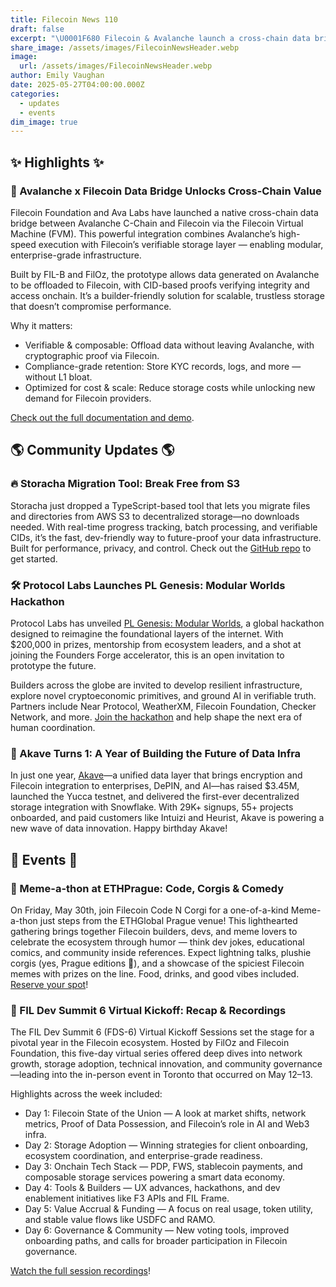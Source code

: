 ```yaml
---
title: Filecoin News 110
draft: false
excerpt: "\U0001F680 Filecoin & Avalanche launch a cross-chain data bridge via FVM—offload data with cryptographic proofs, lower costs, and unlock multi-chain scale."
share_image: /assets/images/FilecoinNewsHeader.webp
image:
  url: /assets/images/FilecoinNewsHeader.webp
author: Emily Vaughan
date: 2025-05-27T04:00:00.000Z
categories:
  - updates
  - events
dim_image: true
---
```


## ✨ Highlights ✨

### 🚀 Avalanche x Filecoin Data Bridge Unlocks Cross-Chain Value

Filecoin Foundation and Ava Labs have launched a native cross-chain data bridge between Avalanche C-Chain and Filecoin via the Filecoin Virtual Machine (FVM). This powerful integration combines Avalanche’s high-speed execution with Filecoin’s verifiable storage layer — enabling modular, enterprise-grade infrastructure.

Built by FIL-B and FilOz, the prototype allows data generated on Avalanche to be offloaded to Filecoin, with CID-based proofs verifying integrity and access onchain. It’s a builder-friendly solution for scalable, trustless storage that doesn’t compromise performance.

Why it matters:

- Verifiable & composable: Offload data without leaving Avalanche, with cryptographic proof via Filecoin.
- Compliance-grade retention: Store KYC records, logs, and more — without L1 bloat.
- Optimized for cost & scale: Reduce storage costs while unlocking new demand for Filecoin providers.

[Check out the full documentation and demo](https://github.com/FIL-Builders/dataBridgeDemo). 

## 🌎 Community Updates 🌎

### 🔥 Storacha Migration Tool: Break Free from S3

Storacha just dropped a TypeScript-based tool that lets you migrate files and directories from AWS S3 to decentralized storage—no downloads needed. With real-time progress tracking, batch processing, and verifiable CIDs, it’s the fast, dev-friendly way to future-proof your data infrastructure. Built for performance, privacy, and control. Check out the [GitHub repo](https://github.com/HarshS1611/storacha-migration-tool) to get started. 

### 🛠️ Protocol Labs Launches PL Genesis: Modular Worlds Hackathon

Protocol Labs has unveiled [PL Genesis: Modular Worlds](https://www.plgenesis.com/), a global hackathon designed to reimagine the foundational layers of the internet. With $200,000 in prizes, mentorship from ecosystem leaders, and a shot at joining the Founders Forge accelerator, this is an open invitation to prototype the future.

Builders across the globe are invited to develop resilient infrastructure, explore novel cryptoeconomic primitives, and ground AI in verifiable truth. Partners include Near Protocol, WeatherXM, Filecoin Foundation, Checker Network, and more. [Join the hackathon](https://www.plgenesis.com/) and help shape the next era of human coordination.

### 🎉 Akave Turns 1: A Year of Building the Future of Data Infra

In just one year, [Akave](http://akave.ai)—a unified data layer that brings encryption and Filecoin integration to enterprises, DePIN, and AI—has raised $3.45M, launched the Yucca testnet, and delivered the first-ever decentralized storage integration with Snowflake. With 29K+ signups, 55+ projects onboarded, and paid customers like Intuizi and Heurist, Akave is powering a new wave of data innovation. Happy birthday Akave!

## 🎉 Events 🎉

### 🐶 Meme-a-thon at ETHPrague: Code, Corgis & Comedy

On Friday, May 30th, join Filecoin Code N Corgi for a one-of-a-kind Meme-a-thon just steps from the ETHGlobal Prague venue! This lighthearted gathering brings together Filecoin builders, devs, and meme lovers to celebrate the ecosystem through humor — think dev jokes, educational comics, and community inside references. Expect lightning talks, plushie corgis (yes, Prague editions 🧸), and a showcase of the spiciest Filecoin memes with prizes on the line. Food, drinks, and good vibes included. [Reserve your spot](https://lu.ma/vyqhbucj)! 

### 📡 FIL Dev Summit 6 Virtual Kickoff: Recap & Recordings

The FIL Dev Summit 6 (FDS-6) Virtual Kickoff Sessions set the stage for a pivotal year in the Filecoin ecosystem. Hosted by FilOz and Filecoin Foundation, this five-day virtual series offered deep dives into network growth, storage adoption, technical innovation, and community governance—leading into the in-person event in Toronto that occurred on May 12–13.

Highlights across the week included:

- Day 1: Filecoin State of the Union — A look at market shifts, network metrics, Proof of Data Possession, and Filecoin’s role in AI and Web3 infra.
- Day 2: Storage Adoption — Winning strategies for client onboarding, ecosystem coordination, and enterprise-grade readiness.
- Day 3: Onchain Tech Stack — PDP, FWS, stablecoin payments, and composable storage services powering a smart data economy.
- Day 4: Tools & Builders — UX advances, hackathons, and dev enablement initiatives like F3 APIs and FIL Frame.
- Day 5: Value Accrual & Funding — A focus on real usage, token utility, and stable value flows like USDFC and RAMO.
- Day 6: Governance & Community — New voting tools, improved onboarding paths, and calls for broader participation in Filecoin governance.

[Watch the full session recordings](https://www.youtube.com/@FilecoinProject/playlists)!
